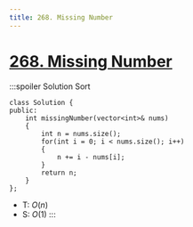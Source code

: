 ```yaml
---
title: 268. Missing Number
---
```


# [268\. Missing Number](https://leetcode.com/problems/missing-number/)

:::spoiler Solution Sort
```cpp=
class Solution {
public:
    int missingNumber(vector<int>& nums)
    {
        int n = nums.size();
        for(int i = 0; i < nums.size(); i++)
        {
            n += i - nums[i];
        }
        return n;
    }
};
```
- T: $O(n)$
- S: $O(1)$
:::
